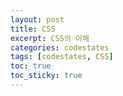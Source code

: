```yaml
---
layout: post
title: CSS
excerpt: CSS의 이해
categories: codestates
tags: [codestates, CSS]
toc: true
toc_sticky: true
---
```

